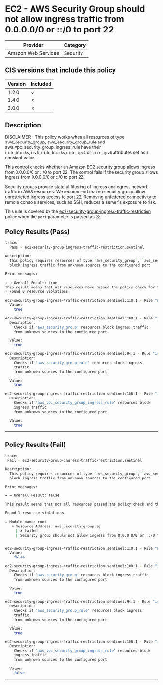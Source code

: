 # EC2 - AWS Security Group should not allow ingress traffic from 0.0.0.0/0 or ::/0 to port 22

| Provider            | Category     |
|---------------------|--------------|
| Amazon Web Services | Security     |

## CIS versions that include this policy

| Version | Included |
|---------|----------|
| 1.2.0   | &check;  |
| 1.4.0   | &cross;  |
| 3.0.0   | &cross;  |

## Description

DISCLAIMER - This policy works when all resources of type aws_security_group, aws_security_group_rule and aws_vpc_security_group_ingress_rule 
have their `cidr_blocks`,`ipv6_cidr_blocks`,`cidr_ipv4` or `cidr_ipv6`  attributes set as a constant value.

This control checks whether an Amazon EC2 security group allows ingress from 0.0.0.0/0 or ::/0 to port 22. The control fails if the security group allows ingress from 0.0.0.0/0 or ::/0 to port 22.

Security groups provide stateful filtering of ingress and egress network traffic to AWS resources. We recommend that no security group allow unrestricted ingress access to port 22. Removing unfettered connectivity to remote console services, such as SSH, reduces a server's exposure to risk.

This rule is covered by the [ec2-security-group-ingress-traffic-restriction](../../policies/ec2-security-group-ingress-traffic-restriction-port.sentinel) policy when the `port` parameter is passed as `22`.

## Policy Results (Pass)
```bash
trace:
  Pass - ec2-security-group-ingress-traffic-restriction.sentinel

Description:
  This policy requires resources of type `aws_security_group`, `aws_security_group_rule` and `aws_vpc_security_group_ingress_rule`
  block ingress traffic from unknown sources to the configured port

Print messages:

→ → Overall Result: true
This result means that all resources have passed the policy check for the policy enforce-security-group-ingress-traffic-restriction-port-22.
✓ Found 0 resource violations

ec2-security-group-ingress-traffic-restriction.sentinel:110:1 - Rule "main"
  Value:
    true

ec2-security-group-ingress-traffic-restriction.sentinel:100:1 - Rule "is_aws_security_group_compliant"
  Description:
    Checks if 'aws_security_group' resources block ingress traffic
    from unknown sources to the configured port

  Value:
    true

ec2-security-group-ingress-traffic-restriction.sentinel:94:1 - Rule "is_aws_security_group_rule_compliant"
  Description:
    Checks if 'aws_security_group_rule' resources block ingress
    traffic
    from unknown sources to the configured port

  Value:
    true

ec2-security-group-ingress-traffic-restriction.sentinel:106:1 - Rule "is_aws_vpc_security_group_ingress_rule_compliant"
  Description:
    Checks if 'aws_vpc_security_group_ingress_rule' resources block
    ingress traffic
    from unknown sources to the configured port

  Value:
    true
```

---

## Policy Results (Fail)
```bash
trace:
 Fail - ec2-security-group-ingress-traffic-restriction.sentinel

Description:
  This policy requires resources of type `aws_security_group`, `aws_security_group_rule` and `aws_vpc_security_group_ingress_rule`
  block ingress traffic from unknown sources to the configured port

Print messages:

→ → Overall Result: false

This result means that not all resources passed the policy check and the protected behavior is not allowed for the policy enforce-security-group-ingress-traffic-restriction-port-22.

Found 1 resource violations

→ Module name: root
   ↳ Resource Address: aws_security_group.sg
     | ✗ failed
     | Security group should not allow ingress from 0.0.0.0/0 or ::/0 to port 22. Refer to https://docs.aws.amazon.com/securityhub/latest/userguide/ec2-controls.html#ec2-13 for more details.


ec2-security-group-ingress-traffic-restriction.sentinel:110:1 - Rule "main"
  Value:
    false

ec2-security-group-ingress-traffic-restriction.sentinel:100:1 - Rule "is_aws_security_group_compliant"
  Description:
    Checks if 'aws_security_group' resources block ingress traffic
    from unknown sources to the configured port

  Value:
    true

ec2-security-group-ingress-traffic-restriction.sentinel:94:1 - Rule "is_aws_security_group_rule_compliant"
  Description:
    Checks if 'aws_security_group_rule' resources block ingress
    traffic
    from unknown sources to the configured port

  Value:
    true

ec2-security-group-ingress-traffic-restriction.sentinel:106:1 - Rule "is_aws_vpc_security_group_ingress_rule_compliant"
  Description:
    Checks if 'aws_vpc_security_group_ingress_rule' resources block
    ingress traffic
    from unknown sources to the configured port

  Value:
    false
```

---